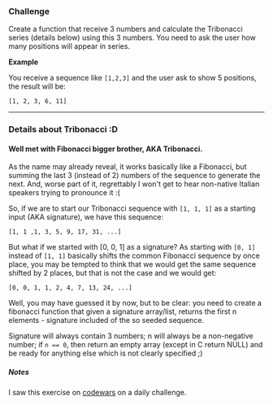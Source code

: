 ### Challenge

Create a function that receive 3 numbers and calculate the Tribonacci series (details below) using this 3 numbers. You need to ask the user how many positions will appear in series.

**Example**

You receive a sequence like `[1,2,3]` and the user ask to show 5 positions, the result will be:

`[1, 2, 3, 6, 11]`

---
### Details about Tribonacci :D
#### Well met with Fibonacci bigger brother, AKA Tribonacci.

As the name may already reveal, it works basically like a Fibonacci, but summing the last 3 (instead of 2) numbers of the sequence to generate the next. And, worse part of it, regrettably I won't get to hear non-native Italian speakers trying to pronounce it :(

So, if we are to start our Tribonacci sequence with `[1, 1, 1]` as a starting input (AKA signature), we have this sequence:

```
[1, 1 ,1, 3, 5, 9, 17, 31, ...]
```

But what if we started with [0, 0, 1] as a signature? As starting with `[0, 1]` instead of `[1, 1]` basically shifts the common Fibonacci sequence by once place, you may be tempted to think that we would get the same sequence shifted by 2 places, but that is not the case and we would get:

```
[0, 0, 1, 1, 2, 4, 7, 13, 24, ...]
```

Well, you may have guessed it by now, but to be clear: you need to create a fibonacci function that given a signature array/list, returns the first n elements - signature included of the so seeded sequence.

Signature will always contain 3 numbers; n will always be a non-negative number; if `n == 0`, then return an empty array (except in C return NULL) and be ready for anything else which is not clearly specified ;)


##### Notes

I saw this exercise on [codewars](www.codewars.com) on a daily challenge.
